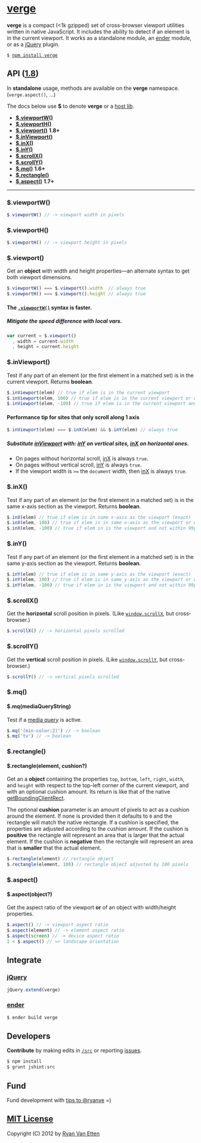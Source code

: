 # [verge](../../)

<b>verge</b> is a compact (<1k gzipped) set of cross-browser viewport utilities written in native JavaScript. It includes the ability to detect if an element is in the current viewport. It works as a standalone module, an [ender](#ender) module, or as a [jQuery](#jquery) plugin.

<pre>
<code>$ <a href="https://npmjs.org/package/verge">npm install verge</a></code>
</pre>

## API ([1.8](../../releases))

In <b>standalone</b> usage, methods are available on the <b>verge</b> namespace. (`verge.aspect()`, &hellip;)

The docs below use <b>$</b> to denote <b>verge</b> or a [host lib](#integrate).

- <a href="#viewportw"><b>$.viewportW()</b></a>
- <a href="#viewporth"><b>$.viewportH()</b></a>
- <a href="#viewport"><b>$.viewport()</b></a> <b>1.8+</b>
- <a href="#inviewport"><b>$.inViewport()</b></a>
- <a href="#inx"><b>$.inX()</b></a>
- <a href="#iny"><b>$.inY()</b></a>
- <a href="#scrollx"><b>$.scrollX()</b></a>
- <a href="#scrolly"><b>$.scrollY()</b></a>
- <a href="#mq"><b>$.mq()</b></a> <b>1.6+</b>
- <a href="#rectangle"><b>$.rectangle()</b></a>
- <a href="#aspect"><b>$.aspect()</b></a> <b>1.7+</b>

***

### $.viewportW()

```js
$.viewportW() // -> viewport width in pixels
```

### $.viewportH()

```js
$.viewportH() // -> viewport height in pixels
```

### $.viewport()

Get an <b>object</b> with width and height properties&mdash;an alternate syntax to get both viewport dimensions.

```js
$.viewportW() === $.viewport().width  // always true
$.viewportH() === $.viewport().height // always true
```

#### The [`.viewportW()`](#viewportw) syntax is faster. 
##### Mitigate the speed difference with local vars.

```js
var current = $.viewport()
  , width = current.width
  , height = current.height
```

### $.inViewport()

Test if any part of an element (or the first element in a matched set) is in the current viewport. Returns **boolean**.

```js
$.inViewport(elem) // true if elem is in the current viewport
$.inViewport(elem, 100) // true if elem is in the current viewport or within 100px of it
$.inViewport(elem, -100) // true if elem is in the current viewport and not within 99px of the edge
```

#### Performance tip for sites that only scroll along **1** axis

```js
$.inViewport(elem) === $.inX(elem) && $.inY(elem) // always true
```

##### Substitute [inViewport](#inviewport) with: [inY](#iny) on *vertical* sites, [inX](#inx) on *horizontal* ones. 

- On pages without horizontal scroll, [inX](#inx) is always `true`. 
- On pages without vertical scroll, [inY](#iny) is always `true`. 
- If the viewport width is `>=` the `document` width, then [inX](#inx) is always `true`.

### $.inX()

Test if any part of an element (or the first element in a matched set) is in the same x-axis section as the viewport. Returns **boolean**. 

```js
$.inX(elem) // true if elem is in same x-axis as the viewport (exact)
$.inX(elem, 100) // true if elem is in same x-axis as the viewport or within 100px of it
$.inX(elem, -100) // true if elem in is the viewport and not within 99px of the edge
```

### $.inY()

Test if any part of an element (or the first element in a matched set) is in the same y-axis section as the viewport. Returns **boolean**.

```js
$.inY(elem) // true if elem is in same y-axis as the viewport (exact)
$.inY(elem, 100) // true if elem is in same y-axis as the viewport or within 100px of it
$.inY(elem, -100) // true if elem in is the viewport and not within 99px of the edge
```

### $.scrollX()

Get the <b>horizontal</b> scroll position in pixels. (Like [`window.scrollX`](https://developer.mozilla.org/en-US/docs/Web/API/Window.scrollX), but cross-browser.)

```js
$.scrollX() // -> horizontal pixels scrolled
```

### $.scrollY()

Get the <b>vertical</b> scroll position in pixels. (Like [`window.scrollY`](https://developer.mozilla.org/en-US/docs/Web/API/Window.scrollY), but cross-browser.)

```js
$.scrollY() // -> vertical pixels scrolled
```

### $.mq()
#### $.mq(mediaQueryString)

Test if a [media query](http://airve.com/mq/) is active.

```js
$.mq('(min-color:2)') // -> boolean
$.mq('tv') // -> boolean
```

### $.rectangle()
#### $.rectangle(element, cushion?)

Get an a <b>object</b> containing the properties `top`, `bottom`, `left`, `right`, `width`, and `height` with respect to the top-left corner of the current viewport, and with an optional cushion amount. Its return is like that of the native [getBoundingClientRect](https://developer.mozilla.org/en/DOM/element.getBoundingClientRect).

The optional <b>cushion</b> parameter is an amount of pixels to act as a cushion around the element. If none is provided then it defaults to `0` and the rectangle will match the native rectangle. If a cushion is specified, the properties are adjusted according to the cushion amount. If the cushion is **positive** the rectangle will represent an area that is larger that the actual element. If the cushion is **negative** then the rectangle will represent an area that is **smaller** that the actual element. 

```js
$.rectangle(element) // rectangle object
$.rectangle(element, 100) // rectangle object adjusted by 100 pixels
```

### $.aspect()
#### $.aspect(object?)

Get the aspect ratio of the viewport <b>or</b> of an object with width/height properties.

```js
$.aspect() // -> viewport aspect ratio
$.aspect(element) // -> element aspect ratio
$.aspect(screen) // -> device aspect ratio
1 < $.aspect() // => landscape orientation
```

## <a name="integrate"></a>Integrate

### <a href="http://jquery.com">jQuery</a>

```js
jQuery.extend(verge)
```

### <a href="https://github.com/ender-js">ender</a>

```sh
$ ender build verge
```

## Developers

<b>Contribute</b> by making edits in [`/src`](./src) or reporting [issues](../../issues).

```sh
$ npm install
$ grunt jshint:src
```

## Fund

Fund development with [tips to @ryanve](https://www.gittip.com/ryanve/) =)

## [MIT License](http://opensource.org/licenses/MIT)

Copyright (C) 2012 by [Ryan Van Etten](https://github.com/ryanve)
